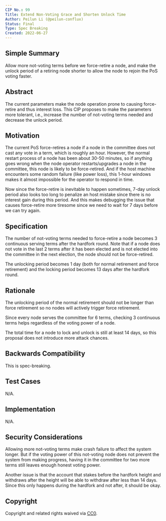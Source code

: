 ```yaml
---
CIP No.: 99
Title: Extend Non-Voting Grace and Shorten Unlock Time
Author: Peilun Li (@peilun-conflux)
Status: Final
Type: Spec Breaking
Created: 2022-06-27
---
```


<!--You can leave these HTML comments in your merged CIP and delete the visible duplicate text guides, they will not appear and may be helpful to refer to if you edit it again. This is the suggested template for new CIPs. Note that a CIP number will be assigned by an editor. When opening a pull request to submit your CIP, please use an abbreviated title in the filename, `CIP-draft_title_abbrev.md`. The title should be 44 characters or less.-->

## Simple Summary
<!--"If you can't explain it simply, you don't understand it well enough." Provide a simplified and layman-accessible explanation of the CIP.-->
Allow more not-voting terms before we force-retire a node, and make the unlock period of a retiring node shorter to allow the node to rejoin the PoS voting faster.

## Abstract
<!--A short (~200 word) description of the technical issue being addressed.-->
The current parameters make the node operation prone to causing force-retire and thus interest loss. This CIP proposes to make the parameters more tolerant, i.e., increase the number of not-voting terms needed and decrease the unlock period.

## Motivation
<!--The motivation is critical for CIPs that want to change the Conflux protocol. It should clearly explain why the existing protocol specification is inadequate to address the problem that the CIP solves. CIP submissions without sufficient motivation may be rejected outright.-->
The current PoS force-retires a node if a node in the committee does not cast any vote in a term, which is roughly an hour. However, the normal restart process of a node has been about 30-50 minutes, so if anything goes wrong when the node operator restarts/upgrades a node in the committee, this node is likely to be force-retired. And if the host machine encounters some random failure (like power loss), this 1-hour windows makes it almost impossible for the operator to respond in time.

Now since the force-retire is inevitable to happen sometimes, 7-day unlock period also looks too long to penalize an host mistake since there is no interest gain during this period. And this makes debugging the issue that causes force-retire more tiresome since we need to wait for 7 days before we can try again.

## Specification
<!--The technical specification should describe the syntax and semantics of any new feature. The specification should be detailed enough to allow competing, interoperable implementations for any of the current Conflux platforms ([conflux-rust](https://github.com/Conflux-Chain/conflux-rust)).-->
The number of not-voting terms needed to force-retire a node becomes 3 continuous serving terms after the hardfork round. Note that if a node does not vote in the last 2 terms after it has been elected and is not elected into the committee in the next election, the node should not be force-retired.

The unlocking period becomes 1 day (both for normal retirement and force retirement) and the locking period becomes 13 days after the hardfork round.

## Rationale
<!--The rationale fleshes out the specification by describing what motivated the design and why particular design decisions were made. It should describe alternate designs that were considered and related work, e.g. how the feature is supported in other languages. The rationale may also provide evidence of consensus within the community, and should discuss important objections or concerns raised during discussion.-->
The unlocking period of the normal retirement should not be longer than force retirement so no nodes will actively trigger force retirement.

Since every node serves the committee for 6 terms, checking 3 continuous terms helps regardless of the voting power of a node.

The total time for a node to lock and unlock is still at least 14 days, so this proposal does not introduce more attack chances.

## Backwards Compatibility
<!--All CIPs that introduce backwards incompatibilities must include a section describing these incompatibilities and their severity. The CIP must explain how the author proposes to deal with these incompatibilities. CIP submissions without a sufficient backwards compatibility treatise may be rejected outright.-->
This is spec-breaking.

## Test Cases
<!--Test cases for an implementation are mandatory for CIPs that are affecting consensus changes. Other CIPs can choose to include links to test cases if applicable.-->
N/A.

## Implementation
<!--The implementations must be completed before any CIP is given status "Final", but it need not be completed before the CIP is accepted. While there is merit to the approach of reaching consensus on the specification and rationale before writing code, the principle of "rough consensus and running code" is still useful when it comes to resolving many discussions of API details.-->
N/A.

## Security Considerations
<!--All CIPs must contain a section that discusses the security implications/considerations relevant to the proposed change. Include information that might be important for security discussions, surfaces risks and can be used throughout the life cycle of the proposal. E.g. include security-relevant design decisions, concerns, important discussions, implementation-specific guidance and pitfalls, an outline of threats and risks and how they are being addressed. CIP submissions missing the "Security Considerations" section will be rejected. a CIP cannot proceed to status "Final" without a Security Considerations discussion deemed sufficient by the reviewers.-->
Allowing more not-voting terms make crash failure to affect the system longer. But if the voting power of this not-voting node does not prevent the system from making progress, having it in the committee for two more terms still leaves enough honest voting power.

Another issue is that the account that stakes before the hardfork height and withdraws after the height will be able to withdraw after less than 14 days. Since this only happens during the hardfork and not after, it should be okay.

## Copyright
Copyright and related rights waived via [CC0](https://creativecommons.org/publicdomain/zero/1.0/).
